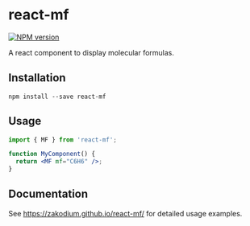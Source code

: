 # react-mf

[![NPM version][npm-image]][npm-url]

A react component to display molecular formulas.

## Installation

```console
npm install --save react-mf
```

## Usage

```jsx
import { MF } from 'react-mf';

function MyComponent() {
  return <MF mf="C6H6" />;
}
```

## Documentation

See https://zakodium.github.io/react-mf/ for detailed usage examples.

[npm-image]: https://img.shields.io/npm/v/react-mf.svg?style=flat-square
[npm-url]: https://www.npmjs.com/package/react-mf
